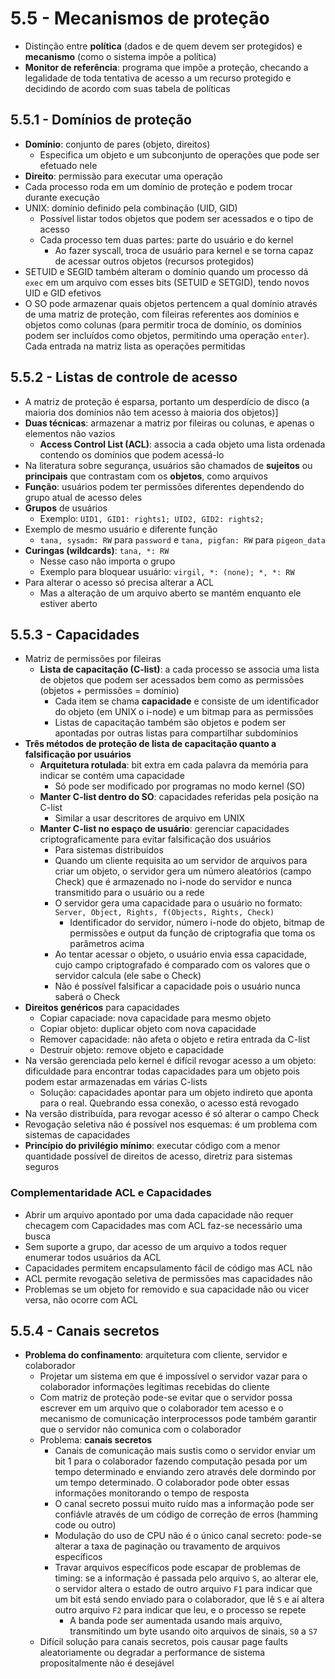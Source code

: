 # 5.5 - Mecanismos de proteção

* Distinção entre **política** (dados e de quem devem ser protegidos) e **mecanismo** (como o sistema impõe a política)
* **Monitor de referência**: programa que impõe a proteção, checando a legalidade de toda tentativa de acesso a um recurso protegido e decidindo de acordo com suas tabela de políticas

## 5.5.1 - Domínios de proteção

* **Domínio**: conjunto de pares (objeto, direitos)
  * Especifica um objeto e um subconjunto de operações que pode ser efetuado nele
* **Direito**: permissão para executar uma operação
* Cada processo roda em um domínio de proteção e podem trocar durante execução
* UNIX: domínio definido pela combinação (UID, GID)
  * Possível listar todos objetos que podem ser acessados e o tipo de acesso
  * Cada processo tem duas partes: parte do usuário e do kernel
    * Ao fazer syscall, troca de usuário para kernel e se torna capaz de acessar outros objetos (recursos protegidos)
* SETUID e SEGID também alteram o domínio quando um processo dá `exec` em um arquivo com esses bits (SETUID e SETGID), tendo novos UID e GID efetivos
* O SO pode armazenar quais objetos pertencem a qual domínio através de uma matriz de proteção, com fileiras referentes aos domínios e objetos como colunas (para permitir troca de domínio, os domínios podem ser incluídos como objetos, permitindo uma operação `enter`). Cada entrada na matriz lista as operações permitidas

## 5.5.2 - Listas de controle de acesso

* A matriz de proteção é esparsa, portanto um desperdício de disco (a maioria dos domínios não tem acesso à maioria dos objetos)]
* **Duas técnicas**: armazenar a matriz por fileiras ou colunas, e apenas o elementos não vazios
  * **Access Control List (ACL)**: associa a cada objeto uma lista ordenada contendo os domínios que podem acessá-lo
* Na literatura sobre segurança, usuários são chamados de **sujeitos** ou **principais** que contrastam com os **objetos**, como arquivos
* **Função**: usuários podem ter permissões diferentes dependendo do grupo atual de acesso deles
* **Grupos** de usuários
  * Exemplo: `UID1, GID1: rights1; UID2, GID2: rights2;`
* Exemplo de mesmo usuário e diferente função
  * `tana, sysadm: RW` para `password` e `tana, pigfan: RW` para `pigeon_data`
* **Curingas (wildcards)**: `tana, *: RW`
  * Nesse caso não importa o grupo
  * Exemplo para bloquear usuário: `virgil, *: (none); *, *: RW`
* Para alterar o acesso só precisa alterar a ACL
  * Mas a alteração de um arquivo aberto se mantém enquanto ele estiver aberto

## 5.5.3 - Capacidades

* Matriz de permissões por fileiras
  * **Lista de capacitação (C-list)**: a cada processo se associa uma lista de objetos que podem ser acessados bem como as permissões (objetos + permissões = domínio)
    * Cada item se chama **capacidade** e consiste de um identificador do objeto (em UNIX o i-node) e um bitmap para as permissões
    * Listas de capacitação também são objetos e podem ser apontadas por outras listas para compartilhar subdomínios
* **Três métodos de proteção de lista de capacitação quanto a falsificação por usuários**
  * **Arquitetura rotulada**: bit extra em cada palavra da memória para indicar se contém uma capacidade
    * Só pode ser modificado por programas no modo kernel (SO)
  * **Manter C-list dentro do SO**: capacidades referidas pela posição na C-list
    * Similar a usar descritores de arquivo em UNIX
  * **Manter C-list no espaço de usuário**: gerenciar capacidades criptograficamente para evitar falsificação dos usuários
    * Para sistemas distribuídos
    * Quando um cliente requisita ao um servidor de arquivos para criar um objeto, o servidor gera um número aleatórios (campo Check) que é armazenado no i-node do servidor e nunca transmitido para o usuário ou a rede
    * O servidor gera uma capacidade para o usuário no formato: `Server, Object, Rights, f(Objects, Rights, Check)`
      * Identificador do servidor, número i-node do objeto, bitmap de permissões e output da função de criptografia que toma os parâmetros acima
    * Ao tentar acessar o objeto, o usuário envia essa capacidade, cujo campo criptografado é comparado com os valores que o servidor calcula (ele sabe o Check)
    * Não é possível falsificar a capacidade pois o usuário nunca saberá o Check
* **Direitos genéricos** para capacidades
  * Copiar capaciade: nova capacidade para mesmo objeto
  * Copiar objeto: duplicar objeto com nova capacidade
  * Remover capacidade: não afeta o objeto e retira entrada da C-list
  * Destruir objeto: remove objeto e capacidade
* Na versão gerenciada pelo kernel é difícil revogar acesso a um objeto: dificuldade para encontrar todas capacidades para um objeto pois podem estar armazenadas em várias C-lists
  * Solução: capacidades apontar para um objeto indireto que aponta para o real. Quebrando essa conexão, o acesso está revogado
* Na versão distribuída, para revogar acesso é só alterar o campo Check
* Revogação seletiva não é possível nos esquemas: é um problema com sistemas de capacidades
* **Princípio do privilégio mínimo**: executar código com a menor quantidade possível de direitos de acesso, diretriz para sistemas seguros

### Complementaridade ACL e Capacidades

* Abrir um arquivo apontado por uma dada capacidade não requer checagem com Capacidades mas com ACL faz-se necessário uma busca
* Sem suporte a grupo, dar acesso de um arquivo a todos requer enumerar todos usuários da ACL
* Capacidades permitem encapsulamento fácil de código mas ACL não
* ACL permite revogação seletiva de permissões mas capacidades não
* Problemas se um objeto for removido e sua capacidade não ou vicer versa, não ocorre com ACL

## 5.5.4 - Canais secretos

* **Problema do confinamento**: arquitetura com cliente, servidor e colaborador
  * Projetar um sistema em que é impossível o servidor vazar para o colaborador informações legítimas recebidas do cliente
  * Com matriz de proteção pode-se evitar que o servidor possa escrever em um arquivo que o colaborador tem acesso e o mecanismo de comunicação interprocessos pode também garantir que o servidor não comunica com o colaborador
  * Problema: **canais secretos**
    * Canais de comunicação mais sustis como o servidor enviar um bit 1 para o colaborador fazendo computação pesada por um tempo determinado e enviando zero através dele dormindo por um tempo determinado. O colaborador pode obter essas informações monitorando o tempo de resposta
    * O canal secreto possui muito ruído mas a informação pode ser confiávle através de um código de correção de erros (hamming code ou outro)
    * Modulação do uso de CPU não é o único canal secreto: pode-se alterar a taxa de paginação ou travamento de arquivos específicos
    * Travar arquivos específicos pode escapar de problemas de timing: se a informação é passada pelo arquivo `S`, ao alterar ele, o servidor altera o estado de outro arquivo `F1` para indicar que um bit está sendo enviado para o colaborador, que lê `S` e aí altera outro arquivo `F2` para indicar que leu, e o processo se repete
      * A banda pode ser aumentada usando mais arquivo, transmitindo um byte usando oito arquivos de sinais, `S0` a `S7`
  * Difícil solução para canais secretos, pois causar page faults aleatoriamente ou degradar a performance de sistema propositalmente não é desejável